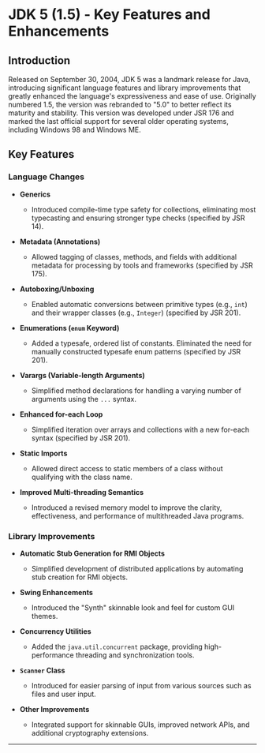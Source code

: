 
# JDK 5 (1.5) - Key Features and Enhancements

## Introduction

Released on September 30, 2004, JDK 5 was a landmark release for Java, introducing significant language features and library improvements that greatly enhanced the language's expressiveness and ease of use. Originally numbered 1.5, the version was rebranded to "5.0" to better reflect its maturity and stability. This version was developed under JSR 176 and marked the last official support for several older operating systems, including Windows 98 and Windows ME.

## Key Features

### Language Changes

- **Generics**

  - Introduced compile-time type safety for collections, eliminating most typecasting and ensuring stronger type checks (specified by JSR 14).
- **Metadata (Annotations)**

  - Allowed tagging of classes, methods, and fields with additional metadata for processing by tools and frameworks (specified by JSR 175).
- **Autoboxing/Unboxing**

  - Enabled automatic conversions between primitive types (e.g., `int`) and their wrapper classes (e.g., `Integer`) (specified by JSR 201).
- **Enumerations (`enum` Keyword)**

  - Added a typesafe, ordered list of constants. Eliminated the need for manually constructed typesafe enum patterns (specified by JSR 201).
- **Varargs (Variable-length Arguments)**

  - Simplified method declarations for handling a varying number of arguments using the `...` syntax.
- **Enhanced for-each Loop**

  - Simplified iteration over arrays and collections with a new for-each syntax (specified by JSR 201).
- **Static Imports**

  - Allowed direct access to static members of a class without qualifying with the class name.
- **Improved Multi-threading Semantics**

  - Introduced a revised memory model to improve the clarity, effectiveness, and performance of multithreaded Java programs.

### Library Improvements

- **Automatic Stub Generation for RMI Objects**

  - Simplified development of distributed applications by automating stub creation for RMI objects.
- **Swing Enhancements**

  - Introduced the "Synth" skinnable look and feel for custom GUI themes.
- **Concurrency Utilities**

  - Added the `java.util.concurrent` package, providing high-performance threading and synchronization tools.
- **`Scanner` Class**

  - Introduced for easier parsing of input from various sources such as files and user input.
- **Other Improvements**

  - Integrated support for skinnable GUIs, improved network APIs, and additional cryptography extensions.

---
